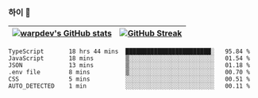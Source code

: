 
### 하이 👋
[![warpdev's GitHub stats](https://github-readme-stats.vercel.app/api?username=warpdev&show_icons=true&theme=vue-dark)](#) |[![GitHub Streak](https://github-readme-streak-stats.herokuapp.com/?user=warpdev&theme=dark)](#)
--- | --- |
<!--START_SECTION:waka-->

```text
TypeScript       18 hrs 44 mins  ████████████████████████░   95.84 %
JavaScript       18 mins         ▒░░░░░░░░░░░░░░░░░░░░░░░░   01.54 %
JSON             13 mins         ▒░░░░░░░░░░░░░░░░░░░░░░░░   01.18 %
.env file        8 mins          ▒░░░░░░░░░░░░░░░░░░░░░░░░   00.70 %
CSS              5 mins          ░░░░░░░░░░░░░░░░░░░░░░░░░   00.51 %
AUTO_DETECTED    1 min           ░░░░░░░░░░░░░░░░░░░░░░░░░   00.11 %
```

<!--END_SECTION:waka-->

<!--
**warpdev/warpdev** is a ✨ _special_ ✨ repository because its `README.md` (this file) appears on your GitHub profile.

Here are some ideas to get you started:

- 🔭 I’m currently working on ...
- 🌱 I’m currently learning ...
- 👯 I’m looking to collaborate on ...
- 🤔 I’m looking for help with ...
- 💬 Ask me about ...
- 📫 How to reach me: ...
- 😄 Pronouns: ...
- ⚡ Fun fact: ...
-->
